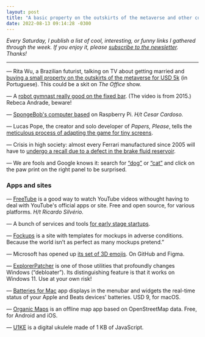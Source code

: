 ```yaml
---
layout: post
title: "A basic property on the outskirts of the metaverse and other cool links"
date: 2022-08-13 09:14:28 -0300
---
```

_Every Saturday, I publish a list of cool, interesting, or funny links I gathered through the week. If you enjoy it, please [subscribe to the newsletter](#subscribe). Thanks!_

***

— Rita Wu, a Brazilian futurist, talking on TV about getting married and [buying a small property on the outskirts of the metaverse for USD 5k](https://www.tiktok.com/@nolucrocnn/video/7129973813558660357) (in Portuguese). This could be a skit on _The Office_ show.

— A [robot gymnast really good on the fixed bar](https://www.youtube.com/watch?v=fP9jYiEq3xo). (The video is from 2015.) Rebeca Andrade, beware!

— [SpongeBob's computer based](https://www.raspberrypi.com/news/spongebob-squarepants-pc-custom-pc-229/) on Raspberry Pi. _H/t Cesar Cardoso._

— Lucas Pope, the creator and solo developer of _Papers, Please_, tells the [meticulous process of adapting the game for tiny screens](https://dukope.com/devlogs/papers-please/mobile/).

— Crisis in high society: almost every Ferrari manufactured since 2005 will have to [undergo a recall due to a defect in the brake fluid reservoir](https://arstechnica.com/cars/2022/08/almost-every-ferrari-sold-since-2005-is-being-recalled/).

— We are fools and Google knows it: search for [“dog”](https://www.google.com/search?q=dog) or [“cat”](https://www.google.com/search?q=cat) and click on the paw print on the right panel to be surprised.

### Apps and sites

— [FreeTube](https://freetubeapp.io/) is a good way to watch YouTube videos withought having to deal with YouTube's official apps or site. Free and open source, for various platforms. _H/t Ricardo Silvério._

— A bunch of services and tools [for early stage startups](https://www.zorp.one/the-saas-product-stack-for-early-stage-startups).

— [Fockups](https://fockups.com/) is a site with templates for mockups in adverse conditions. Because the world isn’t as perfect as many mockups pretend.”

— Microsoft has opened up [its set of 3D emojis](https://medium.com/microsoft-design/designing-in-the-open-source-5c62be73a599). On GitHub and Figma.

— [ExplorerPatcher](https://github.com/valinet/ExplorerPatcher) is one of those utilities that profoundly changes Windows (“debloater”). Its distinguishing feature is that it works on Windows 11. Use at your own risk!

— [Batteries for Mac](https://www.fadel.io/batteries) app displays in the menubar and widgets the real-time status of your Apple and Beats devices' batteries. USD 9, for macOS.

— [Organic Maps](https://organicmaps.app/) is an offline map app based on OpenStreetMap data. Free, for Android and iOS.

— [U1KE](https://frankforce.com/u1ke/) is a digital ukulele made of 1 KB of JavaScript.